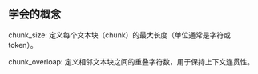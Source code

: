 ## 学会的概念

chunk_size: 定义每个文本块（chunk）的最大长度（单位通常是字符或 token）。

chunk_overloap: 定义相邻文本块之间的重叠字符数，用于保持上下文连贯性。


